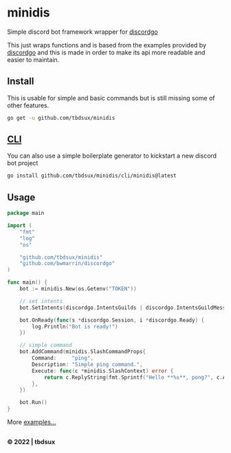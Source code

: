 # minidis

Simple discord bot framework wrapper for [discordgo](https://github.com/bwmarrin/discordgo)

This just wraps functions and is based from the examples provided by [discordgo](https://github.com/bwmarrin/discordgo) and this is made in order to make its api more readable and easier to maintain.

## Install

This is usable for simple and basic commands but is still missing some of other features.

```sh
go get -u github.com/tbdsux/minidis
```

## [CLI](./cli/minidis/README.md)

You can also use a simple boilerplate generator to kickstart a new discord bot project

```sh
go install github.com/tbdsux/minidis/cli/minidis@latest
```

## Usage

```go
package main

import (
    "fmt"
    "log"
    "os"

    "github.com/tbdsux/minidis"
    "github.com/bwmarrin/discordgo"
)

func main() {
    bot := minidis.New(os.Getenv("TOKEN"))

    // set intents
    bot.SetIntents(discordgo.IntentsGuilds | discordgo.IntentsGuildMessages)

    bot.OnReady(func(s *discordgo.Session, i *discordgo.Ready) {
        log.Println("Bot is ready!")
    })

    // simple command
    bot.AddCommand(minidis.SlashCommandProps{
        Command:     "ping",
        Description: "Simple ping command.",
        Execute: func(c *minidis.SlashContext) error {
            return c.ReplyString(fmt.Sprintf("Hello **%s**, pong?", c.Author.Username))
        },
    })

    bot.Run()
}

```

More [examples...](./example/)

##

**&copy; 2022 | tbdsux**
